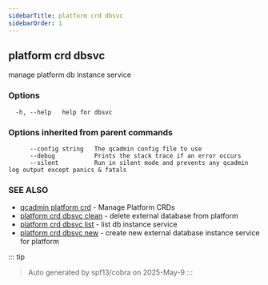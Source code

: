 ```yaml
---
sidebarTitle: platform crd dbsvc
sidebarOrder: 1
---
```


## platform crd dbsvc

manage platform db instance service

### Options

```
  -h, --help   help for dbsvc
```

### Options inherited from parent commands

```
      --config string   The qcadmin config file to use
      --debug           Prints the stack trace if an error occurs
      --silent          Run in silent mode and prevents any qcadmin log output except panics & fatals
```

### SEE ALSO

* [qcadmin platform crd](platform_crd.md)	 - Manage Platform CRDs
* [platform crd dbsvc clean](platform_crd_dbsvc_clean.md)	 - delete external database from platform
* [platform crd dbsvc list](platform_crd_dbsvc_list.md)	 - list db instance service
* [platform crd dbsvc new](platform_crd_dbsvc_new.md)	 - create new external database instance service for platform

::: tip
>Auto generated by spf13/cobra on 2025-May-9
:::